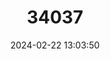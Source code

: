 ---
title: "34037"
category: "Erythrina eggersii"
draft: false
date: 2024-02-22 13:03:50
languages:
  English: ["Cock's-spur", "Cockspur"]
  Spanish; Castilian: ["Brucayo", "Búcar", "Bucare", "Bucayo", "Coral Vegetal", "Espuela de Gallo", "Espuelo de Gallo", "Pinon", "Pinon Espinoso", "Piñon Espinoso"]
---